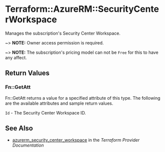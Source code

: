 # Terraform::AzureRM::SecurityCenterWorkspace

Manages the subscription's Security Center Workspace.

~> **NOTE:** Owner access permission is required.

~> **NOTE:** The subscription's pricing model can not be `Free` for this to have any affect.

## Return Values

### Fn::GetAtt

Fn::GetAtt returns a value for a specified attribute of this type. The following are the available attributes and sample return values.

`Id` - The Security Center Workspace ID.

## See Also

* [azurerm_security_center_workspace](https://www.terraform.io/docs/providers/azurerm/r/security_center_workspace.html) in the _Terraform Provider Documentation_